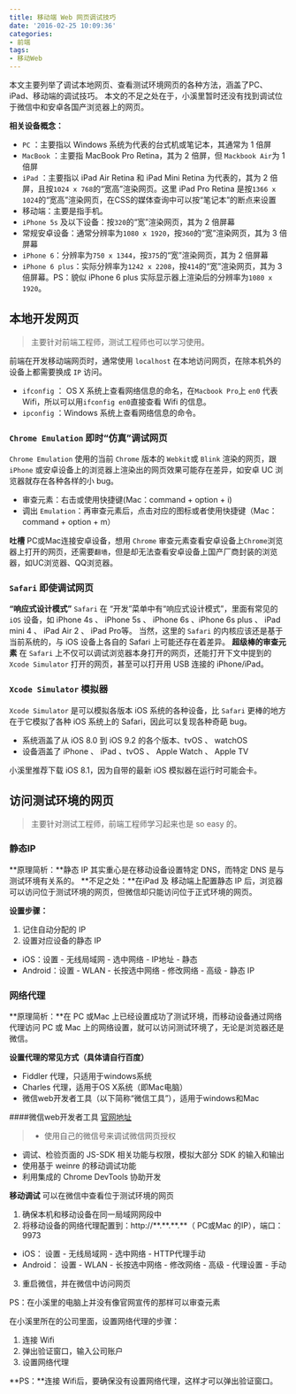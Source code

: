 ```yaml
---
title: 移动端 Web 网页调试技巧
date: '2016-02-25 10:09:36'
categories:
- 前端
tags:
- 移动Web
---
```

本文主要列举了调试本地网页、查看测试环境网页的各种方法，涵盖了PC、iPad、移动端的调试技巧。
本文的不足之处在于，小溪里暂时还没有找到调试位于微信中和安卓各国产浏览器上的网页。

<!--more-->

**相关设备概念：**

* `PC` ：主要指以 Windows 系统为代表的台式机或笔记本，其通常为 1 倍屏
* `MacBook` ：主要指 MacBook Pro Retina，其为 2 倍屏，但 `Mackbook Air`为 1 倍屏
* `iPad` ：主要指以 iPad Air Retina 和 iPad Mini Retina 为代表的，其为 2 倍屏，且按`1024 x 768`的“宽高”渲染网页。这里 iPad Pro Retina 是按`1366 x 1024`的“宽高”渲染网页，在CSS的媒体查询中可以按“笔记本”的断点来设置
* 移动端：主要是指手机。
 * `iPhone 5s` 及以下设备：按`320`的“宽”渲染网页，其为 2 倍屏幕
 * 常规安卓设备：通常分辨率为`1080 x 1920`，按`360`的“宽”渲染网页，其为 3 倍屏幕
 * `iPhone 6`：分辨率为`750 x 1344`，按`375`的“宽”渲染网页，其为 2 倍屏幕
 * `iPhone 6 plus`：实际分辨率为`1242 x 2208`，按`414`的“宽”渲染网页，其为 3 倍屏幕。PS：貌似 iPhone 6 plus 实际显示器上渲染后的分辨率为`1080 x 1920`。

## 本地开发网页
> 主要针对前端工程师，测试工程师也可以学习使用。

前端在开发移动端网页时，通常使用 `localhost` 在本地访问网页，在除本机外的设备上都需要换成 `IP` 访问。

* `ifconfig` ： OS X 系统上查看网络信息的命名，在`Macbook Pro`上 `en0` 代表 Wifi，所以可以用`ifconfig en0`直接查看 Wifi 的信息。
* `ipconfig` ：Windows 系统上查看网络信息的命令。



### `Chrome Emulation` 即时“仿真”调试网页
`Chrome Emulation` 使用的当前 `Chrome` 版本的 `Webkit`或 `Blink` 渲染的网页，跟 `iPhone` 或安卓设备上的浏览器上渲染出的网页效果可能存在差异，如安卓 UC 浏览器就存在各种各样的小 bug。

* 审查元素：右击或使用快捷键(Mac：command + option + i)
* 调出 `Emulation`：再审查元素后，点击对应的图标或者使用快捷键（Mac：command + option + m）

**吐槽**
PC或Mac连接安卓设备，想用 `Chrome` 审查元素查看安卓设备上`Chrome`浏览器上打开的网页，还需要`翻墙`，但是却无法查看安卓设备上国产厂商封装的浏览器，如UC浏览器、QQ浏览器。

### `Safari` 即使调试网页
**“响应式设计模式”**
`Safari` 在 “开发”菜单中有“响应式设计模式”，里面有常见的 `iOS` 设备，如 iPhone 4s 、 iPhone 5s 、 iPhone 6s 、iPhone 6s plus 、 iPad mini 4 、 iPad Air 2 、 iPad Pro等。
当然，这里的 `Safari` 的内核应该还是基于当前系统的，与 iOS 设备上各自的 Safari 上可能还存在着差异。
**超级棒的审查元素**
在 `Safari` 上不仅可以调试浏览器本身打开的网页，还能打开下文中提到的 `Xcode Simulator` 打开的网页，甚至可以打开用 USB 连接的 iPhone/iPad。

### `Xcode Simulator` 模拟器
`Xcode Simulator` 是可以模拟各版本 iOS 系统的各种设备，比 `Safari`  更棒的地方在于它模拟了各种 iOS 系统上的 Safari，因此可以复现各种奇葩 bug。

* 系统涵盖了从 iOS 8.0 到 iOS 9.2 的各个版本、tvOS 、 watchOS
* 设备涵盖了 iPhone 、 iPad 、tvOS 、 Apple Watch 、 Apple TV

小溪里推荐下载 iOS 8.1，因为自带的最新 iOS 模拟器在运行时可能会卡。



## 访问测试环境的网页
> 主要针对测试工程师，前端工程师学习起来也是 so easy 的。

### 静态IP
**原理简析：**静态 IP 其实重心是在移动设备设置特定 DNS，而特定 DNS 是与测试环境有关系的。
**不足之处：**在iPad 及 移动端上配置静态 IP 后，浏览器可以访问位于测试环境的网页，但微信却只能访问位于正式环境的网页。

**设置步骤：**

1. 记住自动分配的 IP 
1. 设置对应设备的静态 IP  
 * iOS：设置 - 无线局域网 - 选中网络 - IP地址 - 静态
 * Android：设置 - WLAN - 长按选中网络 - 修改网络 - 高级 - 静态 IP

### 网络代理
**原理简析：**在 PC 或Mac 上已经设置成功了测试环境，而移动设备通过网络代理访问 PC 或 Mac 上的网络设置，就可以访问测试环境了，无论是浏览器还是微信。

**设置代理的常见方式（具体请自行百度）**

* Fiddler 代理，只适用于windows系统
* Charles 代理，适用于OS X系统（即Mac电脑）
* 微信web开发者工具（以下简称“微信工具”），适用于windows和Mac

####微信web开发者工具
[官网地址](http://mp.weixin.qq.com/wiki/10/e5f772f4521da17fa0d7304f68b97d7e.html])

> * 使用自己的微信号来调试微信网页授权
* 调试、检验页面的 JS-SDK 相关功能与权限，模拟大部分 SDK 的输入和输出
* 使用基于 weinre 的移动调试功能
* 利用集成的 Chrome DevTools 协助开发

**移动调试**
可以在微信中查看位于测试环境的网页

1. 确保本机和移动设备在同一局域网网段中
2. 将移动设备的网络代理配置到：http://\*\*.\*\*.\*\*.\*\*（ PC或Mac 的IP），端口： 9973
 * iOS： 设置 - 无线局域网 - 选中网络 - HTTP代理手动
 * Android： 设置 - WLAN - 长按选中网络 - 修改网络 - 高级 - 代理设置 - 手动
3. 重启微信，并在微信中访问网页

PS：在小溪里的电脑上并没有像官网宣传的那样可以审查元素

在小溪里所在的公司里面，设置网络代理的步骤：

1. 连接 Wifi
2. 弹出验证窗口，输入公司账户
3. 设置网络代理

**PS：**连接 Wifi后，要确保没有设置网络代理，这样才可以弹出验证窗口。

